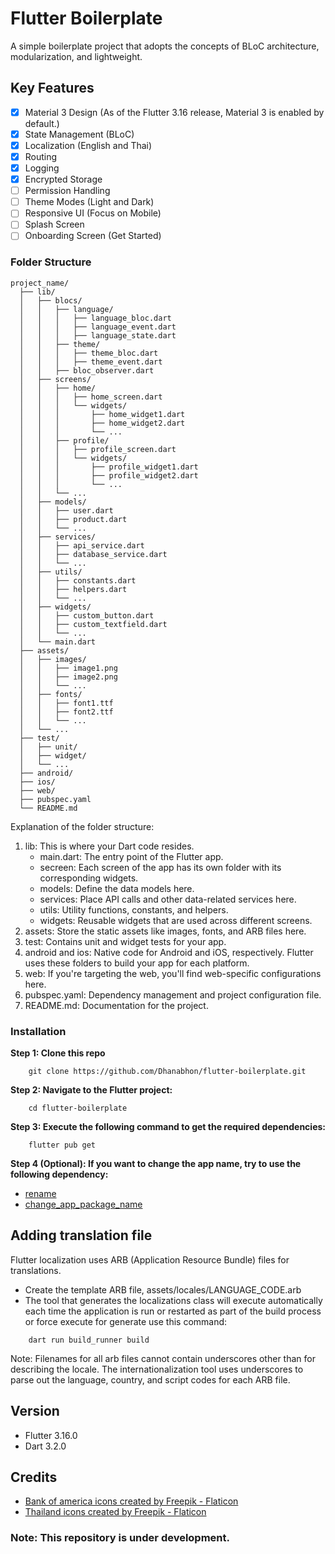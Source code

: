 # Flutter Boilerplate

A simple boilerplate project that adopts the concepts of BLoC architecture, modularization, and lightweight.

## Key Features

* [x] Material 3 Design (As of the Flutter 3.16 release, Material 3 is enabled by default.)
* [x] State Management (BLoC)
* [x] Localization (English and Thai)
* [x] Routing
* [x] Logging
* [x] Encrypted Storage
* [ ] Permission Handling
* [ ] Theme Modes (Light and Dark)
* [ ] Responsive UI (Focus on Mobile)
* [ ] Splash Screen
* [ ] Onboarding Screen (Get Started)

### Folder Structure

```
project_name/
  ├── lib/
  │   ├── blocs/
  │   │   ├── language/
  │   │   │   ├── language_bloc.dart
  │   │   │   ├── language_event.dart
  │   │   │   ├── language_state.dart
  │   │   ├── theme/
  │   │   │   ├── theme_bloc.dart
  │   │   │   ├── theme_event.dart
  │   │   ├── bloc_observer.dart     
  │   ├── screens/
  │   │   ├── home/
  │   │   │   ├── home_screen.dart
  │   │   │   └── widgets/
  │   │   │       ├── home_widget1.dart
  │   │   │       ├── home_widget2.dart
  │   │   │       └── ...
  │   │   ├── profile/
  │   │   │   ├── profile_screen.dart
  │   │   │   └── widgets/
  │   │   │       ├── profile_widget1.dart
  │   │   │       ├── profile_widget2.dart
  │   │   │       └── ...
  │   │   └── ...
  │   ├── models/
  │   │   ├── user.dart
  │   │   ├── product.dart
  │   │   └── ...
  │   ├── services/
  │   │   ├── api_service.dart
  │   │   ├── database_service.dart
  │   │   └── ...
  │   ├── utils/
  │   │   ├── constants.dart
  │   │   ├── helpers.dart
  │   │   └── ...
  │   ├── widgets/
  │   │   ├── custom_button.dart
  │   │   ├── custom_textfield.dart
  │   │   └── ...
  │   └── main.dart
  ├── assets/
  │   ├── images/
  │   │   ├── image1.png
  │   │   ├── image2.png
  │   │   └── ...
  │   ├── fonts/
  │   │   ├── font1.ttf
  │   │   ├── font2.ttf
  │   │   └── ...
  │   └── ...
  ├── test/
  │   ├── unit/
  │   ├── widget/
  │   └── ...
  ├── android/
  ├── ios/
  ├── web/
  ├── pubspec.yaml
  └── README.md
```

Explanation of the folder structure:

1. lib: This is where your Dart code resides.
    - main.dart: The entry point of the Flutter app.
    - secreen: Each screen of the app has its own folder with its corresponding widgets.
    - models: Define the data models here.
    - services: Place API calls and other data-related services here.
    - utils: Utility functions, constants, and helpers.
    - widgets: Reusable widgets that are used across different screens.
2. assets: Store the static assets like images, fonts, and ARB files here.
3. test: Contains unit and widget tests for your app.
4. android and ios: Native code for Android and iOS, respectively. Flutter uses these folders to build your app for each platform.
5. web: If you're targeting the web, you'll find web-specific configurations here.
6. pubspec.yaml: Dependency management and project configuration file.
7. README.md: Documentation for the project. 

### Installation

**Step 1: Clone this repo**
```
    git clone https://github.com/Dhanabhon/flutter-boilerplate.git
```
**Step 2: Navigate to the Flutter project:**
```
    cd flutter-boilerplate
```
**Step 3: Execute the following command to get the required dependencies:**
```
    flutter pub get
```
**Step 4 (Optional): If you want to change the app name, try to use the following dependency:**

- [rename](https://pub.dev/packages/rename)
- [change_app_package_name](https://pub.dev/packages/change_app_package_name)

## Adding translation file

Flutter localization uses ARB (Application Resource Bundle) files for translations.

- Create the template ARB file, assets/locales/LANGUAGE_CODE.arb
- The tool that generates the localizations class will execute automatically each time the application is run or restarted as part of the build process or force execute for generate use this command:

```
    dart run build_runner build
```

Note: Filenames for all arb files cannot contain underscores other than for describing the locale. The internationalization tool uses underscores to parse out the language, country, and script codes for each ARB file.

## Version

- Flutter 3.16.0
- Dart 3.2.0

## Credits

- [Bank of america icons created by Freepik - Flaticon](https://www.flaticon.com/free-icons/bank-of-america)
- [Thailand icons created by Freepik - Flaticon](https://www.flaticon.com/free-icons/thailand)

### Note: This repository is under development.

